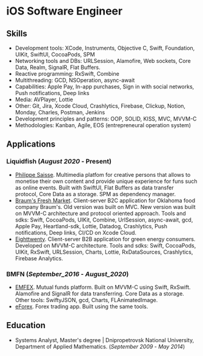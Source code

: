 # iOS Software Engineer

## Skills

- Development tools: XCode, Instruments, Objective C, Swift, Foundation, UIKit, SwiftUI, CocoaPods, SPM
- Networking tools and DBs: URLSession, Alamofire, Web sockets, Core Data, Realm, SignalR, Flat Buffers.
- Reactive programming: RxSwift, Combine
- Multithreading: GCD, NSOperation, async-await
- Capabilities: Apple Pay, In-app purchases, Sign in with social networks, Push notifications, Deep links
- Media: AVPlayer, Lottie
- Other: Git, Jira, Xcode Cloud, Crashlytics, Firebase, Clickup, Notion, Monday, Charles, Postman, Jenkins
- Development principles and patterns: OOP, SOLID, KISS, MVC, MVVM-C
- Methodologies: Kanban, Agile, EOS (entrepreneural operation system)


## Applications
### Liquidfish (_August 2020_ - Present)
- [Philippe Saisse](https://apps.apple.com/us/app/philippe-saisse/id6444134222). Multimedia platfom for creative persons that allows to monetise their own content and provide unique experience for funs such as online events. Built with SwiftUI, Flat Buffers as data transfer protocol, Core Data as a storage. SPM as dependency manager.
- [Braum's Fresh Market](https://apps.apple.com/us/app/braums-fresh-market/id1487529137?platform=iphone). Client-server B2C application for Oklahoma food company Braum's. Old version was built on MVC. New version was built on MVVM-C architecture and protocol oriented approach. Tools and sdks: Swift, CocoaPods, UIKit, Combine, UrlSession, async-await, gcd, Apple Pay, Heartland-sdk, Lottie, Datadog, Crashlytics, Push notifications, Deep links, CI/CD on Xcode Cloud.
- [Eighttwenty](https://apps.apple.com/us/app/eighttwenty/id1604773519). Client-server B2B application for green energy consumers. Developed on MVVM-C architecture. Tools and sdks: Swift, CocoaPods, UIKit, RxSwift, URLSession, Charts, Lottie, RxDataSources, Crashlytics, Firebase Analytics. 

### BMFN (_September_2016_ - _August_2020_)
- [EMFEX](https://appadvice.com/app/emfex/1563880653). Mutual funds platform. Built on MVVM-C using Swift, RxSwift. Alamofire and SignalR for data transferring. Core Data as a storage. Other tools: SwiftyJSON, gcd, Charts, FLAnimatedImage.
- [eForex](https://apps.apple.com/us/app/eforex/id6462084349). Forex trading app. Built using the same tools.

## Education
- Systems Analyst, Master's degree | Dnipropetrovsk National University, Department of Applied Mathematics. (_September 2009_ - _May 2014_)
